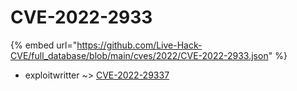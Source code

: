 # CVE-2022-2933
{% embed url="https://github.com/Live-Hack-CVE/full_database/blob/main/cves/2022/CVE-2022-2933.json" %}

* exploitwritter ~> [CVE-2022-29337](https://www.alice-snow.ru/2022/database/cve-2022-2933/cve-2022-29337-exploitwritter)